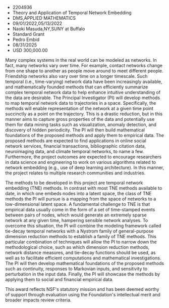 
* 2204936
* Theory and Application of Temporal Network Embedding
* DMS,APPLIED MATHEMATICS
* 09/01/2022,05/13/2022
* Naoki Masuda,NY,SUNY at Buffalo
* Standard Grant
* Pedro Embid
* 08/31/2025
* USD 300,000.00

Many complex systems in the real world can be modeled as networks. In fact, many
networks vary over time. For example, contact networks change from one shape to
another as people move around to meet different people. Friendship networks also
vary over time on a longer timescale. Such temporal (i.e., time-varying) network
data have been increasingly available, and mathematically founded methods that
can efficiently summarize complex temporal network data to help enhance
intuitive understanding of the data are desirable. The Principal Investigator
(PI) will develop methods to map temporal network data to trajectories in a
space. Specifically, the methods will enable representation of the network at a
given time point succinctly as a point on the trajectory. This is a drastic
reduction, but in this manner aims to capture gross properties of the data and
potentially use them for data mining tasks such as visualization, anomaly
detection, and discovery of hidden periodicity. The PI will then build
mathematical foundations of the proposed methods and apply them to empirical
data. The proposed methods are expected to find applications in online social
network services, financial transactions, bibliographic citation data,
neuroimaging data, and climate temporal networks, to name a few. Furthermore,
the project outcomes are expected to encourage researchers in data science and
engineering to work on various algorithms related to network embedding (e.g.,
use of deep learning architecture). In this manner, the project relates to
multiple research communities and industries.

The methods to be developed in this project are temporal network embedding (TNE)
methods. In contrast with most TNE methods available to date, in which one
embeds nodes into a latent space, the class of TNE methods the PI will pursue is
a mapping from the space of networks to a low-dimensional latent space. A
fundamental challenge to TNE is that empirical data usually come in the form of
a set of time-stamped events between pairs of nodes, which would generate an
extremely sparse network at any given time, hampering sensible network analyses.
To overcome this situation, the PI will combine the modeling framework called
tie-decay temporal networks with a Nystrom family of general-purpose dimension
reduction methods to establish a family of TNE methods. This particular
combination of techniques will allow the PI to narrow down the methodological
choice, such as which dimension reduction methods, network distance measures,
and tie-decay functions should be used, as well as to facilitate efficient
computations and mathematical investigations. The PI will then develop
mathematical foundations of the proposed methods such as continuity, responses
to Markovian inputs, and sensitivity to perturbation in the input data. Finally,
the PI will showcase the methods by applying them to social and financial
empirical data.

This award reflects NSF's statutory mission and has been deemed worthy of
support through evaluation using the Foundation's intellectual merit and broader
impacts review criteria.
